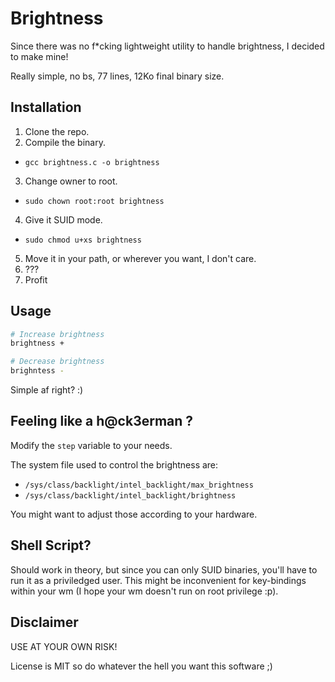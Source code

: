 # Brightness

Since there was no f*cking lightweight utility to handle brightness, I decided to make mine!

Really simple, no bs, 77 lines, 12Ko final binary size.

## Installation

1. Clone the repo.
2. Compile the binary.
  - `gcc brightness.c -o brightness`
3. Change owner to root.
  - `sudo chown root:root brightness`
4. Give it SUID mode.
  - `sudo chmod u+xs brightness`
5. Move it in your path, or wherever you want, I don't care.
6. ???
7. Profit

## Usage

```sh
# Increase brightness
brightness +

# Decrease brightness
brighntess -
```
Simple af right? :)

## Feeling like a h@ck3erman ?

Modify the `step` variable to your needs.

The system file used to control the brightness are:
- `/sys/class/backlight/intel_backlight/max_brightness`
- `/sys/class/backlight/intel_backlight/brightness`

You might want to adjust those according to your hardware.

## Shell Script?

Should work in theory, but since you can only SUID binaries, you'll have to run it as a priviledged user.
This might be inconvenient for key-bindings within your wm (I hope your wm doesn't run on root privilege :p).

## Disclaimer

USE AT YOUR OWN RISK!

License is MIT so do whatever the hell you want this software ;)
